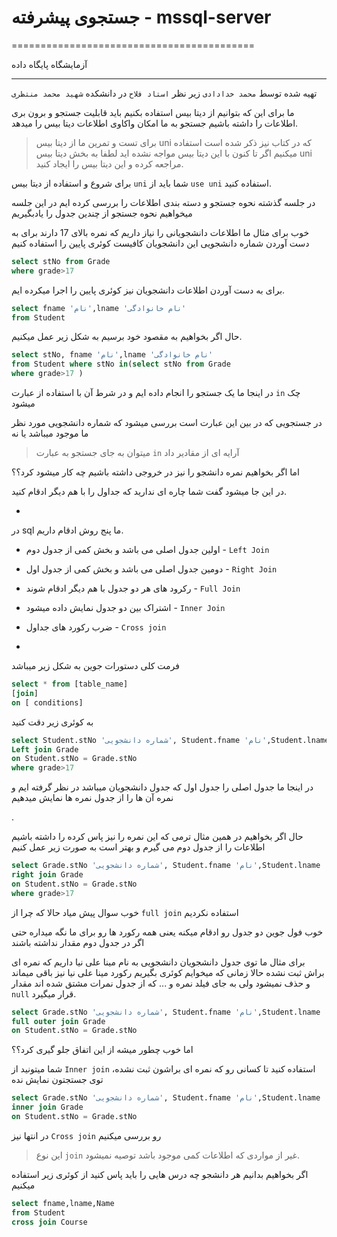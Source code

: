 # جستجوی پیشرفته - mssql-server

==========================================

آزمایشگاه پایگاه داده

------------------------------------------

تهیه شده توسط `محمد خدادادی` زیر نظر `استاد فلاح` در دانشکده `شهید محمد منتظری`  

ما برای این که بتوانیم از دیتا بیس استفاده بکنیم باید قابلیت جستجو و برون بری اطلاعات را داشته باشیم جستجو به ما امکان واکاوی اطلاعات دیتا بیس را میدهد.  

> برای تست و تمرین ما از دیتا بیس uni که در کتاب نیز ذکر شده است استفاده میکنیم اگر تا کنون با این دیتا بیس مواجه نشده اید لطفا به بخش دیتا بیس uni مراجعه کرده و این دیتا بیس را ایجاد کنید.

برای شروع و استفاده از دیتا بیس `uni` شما باید از `use uni` استفاده کنید.  

در جلسه گذشته نحوه جستجو و دسته بندی اطلاعات را بررسی کرده ایم در این جلسه میخواهیم نحوه جستجو از چندین جدول را یادبگیریم  

خوب برای مثال ما اطلاعات دانشجویانی را نیاز داریم که نمره بالای 17 دارند برای به دست آوردن شماره دانشجویی این دانشجویان کافیست کوئری پایین را استفاده کنیم

`````````sql
select stNo from Grade
where grade>17 
`````````

برای به دست آوردن اطلاعات دانشجویان نیز کوئری پایین را اجرا میکرده ایم.  

`````````sql
select fname 'نام',lname 'نام خانوادگی'
from Student
`````````

حال اگر بخواهیم به مقصود خود برسیم به شکل زیر عمل میکنیم.  

`````````sql
select stNo, fname 'نام',lname 'نام خانوادگی'
from Student where stNo in(select stNo from Grade
where grade>17 )
`````````

در اینجا ما یک جستجو را انجام داده ایم و در شرط آن با استفاده از عبارت `in` چک میشود  

در جستجویی که در بین این عبارت است بررسی میشود که شماره دانشجویی مورد نظر ما موجود میباشد یا نه  

> میتوان به جای جستجو به عبارت `in` آرایه ای از مقادیر داد

اما اگر بخواهیم نمره دانشجو را نیز در خروجی داشته باشیم چه کار میشود کرد؟؟  

در این جا میشود گفت شما چاره ای ندارید که جداول را با هم دیگر ادقام کنید.  

- 

در sql ما پنج روش ادقام داریم.

- اولین جدول اصلی می باشد و بخش کمی از جدول دوم - `Left Join`
- دومین جدول اصلی می باشد و بخش کمی از جدول اول - `Right Join`
- رکرود های هر دو جدول با هم دیگر ادقام شوند - `Full Join`
- اشتراک بین دو جدول نمایش داده میشود - `Inner Join`
- ضرب رکورد های جداول - `Cross join`

- 

فرمت کلی دستورات جوین به شکل زیر میباشد

`````````sql
select * from [table_name]
[join]
on [ conditions]
`````````

به کوئری زیر دقت کنید

`````````sql
select Student.stNo 'شماره دانشجویی', Student.fname 'نام',Student.lname 'نام خانوادگی', Grade.grade 'نمره' from Student 
Left join Grade
on Student.stNo = Grade.stNo
where grade>17
`````````

در اینجا ما جدول اصلی را جدول اول که جدول دانشجویان میباشد در نظر گرفته ایم و نمره آن ها را از جدول نمره ها نمایش میدهیم  

.

حال اگر بخواهیم در همین مثال  ترمی که این نمره را نیز پاس کرده را داشته باشیم اطلاعات را از جدول دوم  می گیرم و بهتر است به صورت زیر عمل کنیم

`````````sql
select Grade.stNo 'شماره دانشجویی', Student.fname 'نام',Student.lname 'نام خانوادگی',  Grade.Term 'ترم', Grade.grade 'نمره' from Student 
right join Grade
on Student.stNo = Grade.stNo
where grade>17
`````````

خوب سوال پیش میاد حالا که چرا از `full join` استفاده نکردیم  

خوب فول جوین دو جدول رو ادقام میکنه  یعنی همه رکورد ها رو برای ما نگه میداره حتی اگر در جدول دوم مقدار نداشته باشند  

برای مثال ما توی جدول دانشجویان دانشجویی به نام مینا علی نیا داریم که نمره ای براش ثبت نشده حالا زمانی که میخوایم کوئری بگیریم رکورد مینا علی نیا نیز باقی میماند و حذف نمیشود ولی به جای فیلد نمره و ... که از جدول نمرات مشتق شده اند مقدار `null` قرار میگیرد.

`````````sql
select Grade.stNo 'شماره دانشجویی', Student.fname 'نام',Student.lname 'نام خانوادگی',  Grade.Term 'ترم', Grade.grade 'نمره' from Student 
full outer join Grade
on Student.stNo = Grade.stNo
`````````

اما خوب چطور میشه از این اتفاق جلو گیری کرد؟؟  

شما میتونید از `Inner join` استفاده کنید تا کسانی رو که نمره ای براشون ثبت نشده، توی جستجتون نمایش نده

`````````sql
select Grade.stNo 'شماره دانشجویی', Student.fname 'نام',Student.lname 'نام خانوادگی',  Grade.Term 'ترم', Grade.grade 'نمره' from Student 
inner join Grade
on Student.stNo = Grade.stNo
`````````

در انتها نیز `Cross join` رو بررسی میکنیم

>این نوع `join` غیر از مواردی که اطلاعات کمی موجود باشد توصیه نمیشود.

اگر بخواهیم بدانیم هر دانشجو چه درس هایی را باید پاس کنید از کوئری زیر استفاده میکنیم

`````````sql
select fname,lname,Name
from Student
cross join Course
`````````
